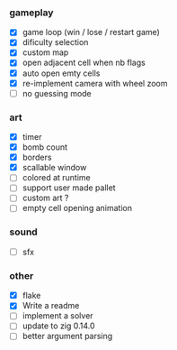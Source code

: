 ### gameplay

- [x] game loop (win / lose / restart game)
- [x] dificulty selection
- [x] custom map
- [x] open adjacent cell when nb flags
- [x] auto open emty cells
- [x] re-implement camera with wheel zoom
- [ ] no guessing mode

### art

- [x] timer
- [x] bomb count
- [x] borders
- [x] scallable window
- [ ] colored at runtime
- [ ] support user made pallet
- [ ] custom art ?
- [ ] empty cell opening animation

### sound

- [ ] sfx

### other

- [x] flake
- [x] Write a readme
- [ ] implement a solver
- [ ] update to zig 0.14.0
- [ ] better argument parsing

